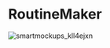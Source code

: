 # RoutineMaker
![smartmockups_kll4ejxn](https://user-images.githubusercontent.com/60034035/109189584-6102d800-77be-11eb-8125-a77028616323.png)
